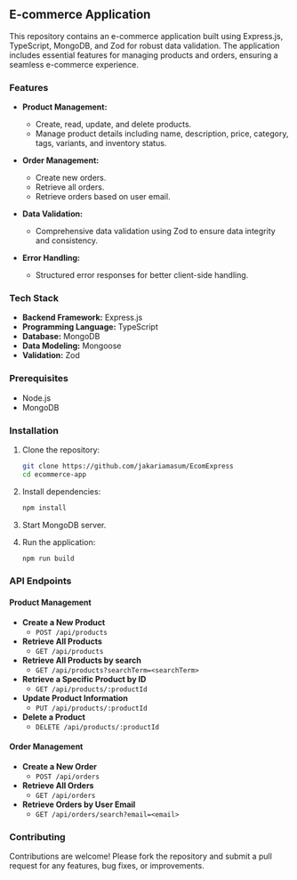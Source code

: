 ## E-commerce Application

This repository contains an e-commerce application built using Express.js, TypeScript, MongoDB, and Zod for robust data validation. The application includes essential features for managing products and orders, ensuring a seamless e-commerce experience.

### Features

- **Product Management:**
  - Create, read, update, and delete products.
  - Manage product details including name, description, price, category, tags, variants, and inventory status.

- **Order Management:**
  - Create new orders.
  - Retrieve all orders.
  - Retrieve orders based on user email.

- **Data Validation:**
  - Comprehensive data validation using Zod to ensure data integrity and consistency.

- **Error Handling:**
  - Structured error responses for better client-side handling.

### Tech Stack

- **Backend Framework:** Express.js
- **Programming Language:** TypeScript
- **Database:** MongoDB
- **Data Modeling:** Mongoose
- **Validation:** Zod

### Prerequisites

- Node.js
- MongoDB

### Installation

1. Clone the repository:
   ```bash
   git clone https://github.com/jakariamasum/EcomExpress
   cd ecommerce-app
   ```

2. Install dependencies:
   ```bash
   npm install
   ```

3. Start MongoDB server.

4. Run the application:
   ```bash
   npm run build
   ```

### API Endpoints

#### Product Management

- **Create a New Product**
  - `POST /api/products`
- **Retrieve All Products**
  - `GET /api/products`
- **Retrieve All Products by search**
  - `GET /api/products?searchTerm=<searchTerm>`
- **Retrieve a Specific Product by ID**
  - `GET /api/products/:productId`
- **Update Product Information**
  - `PUT /api/products/:productId`
- **Delete a Product**
  - `DELETE /api/products/:productId`

#### Order Management

- **Create a New Order**
  - `POST /api/orders`
- **Retrieve All Orders**
  - `GET /api/orders`
- **Retrieve Orders by User Email**
  - `GET /api/orders/search?email=<email>`

### Contributing

Contributions are welcome! Please fork the repository and submit a pull request for any features, bug fixes, or improvements.
